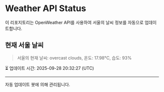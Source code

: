 
# Weather API Status

이 리포지토리는 OpenWeather API를 사용하여 서울의 날씨 정보를 자동으로 업데이트합니다.

## 현재 서울 날씨
> 서울의 현재 날씨: overcast clouds, 온도: 17.98°C, 습도: 93%

⏳ 업데이트 시간: 2025-09-28 20:32:27 (UTC)

---
자동 업데이트 봇에 의해 관리됩니다.
